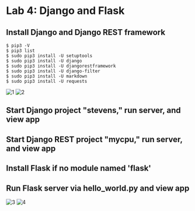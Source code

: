 # Lab 4: Django and Flask

## Install Django and Django REST framework
```
$ pip3 -V
$ pip3 list
$ sudo pip3 install -U setuptools
$ sudo pip3 install -U django
$ sudo pip3 install -U djangorestframework
$ sudo pip3 install -U django-filter
$ sudo pip3 install -U markdown
$ sudo pip3 install -U requests
```
![1](https://user-images.githubusercontent.com/94701716/236373180-f485d0d4-0c78-403c-b991-d44d5d5ceaac.png)
![2](https://user-images.githubusercontent.com/94701716/236373503-de32a1f5-7ef9-4356-aefd-95776fe17bdb.png)

## Start Django project "stevens," run server, and view app

## Start Django REST project "mycpu," run server, and view app

## Install Flask if no module named 'flask'

## Run Flask server via hello_world.py and view app
![3](https://user-images.githubusercontent.com/94701716/236374695-a53db2c0-bba2-4e26-bb3e-28400b9a6d9a.png)
![4](https://user-images.githubusercontent.com/94701716/236374700-171f47c9-b87f-4af8-9e1a-e5562ab312fe.png)
